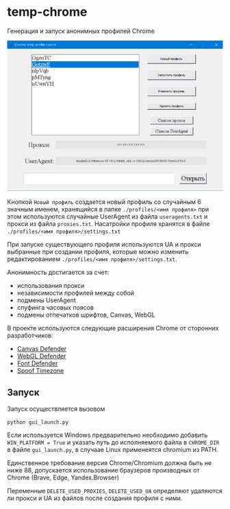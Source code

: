 # temp-chrome

Генерация и запуск анонимных профилей Chrome

![Скриншот программы](/screenshot.png)

Кнопкой `Новый профиль` создается новый профиль со случайным 6 значным именем, хранящийся в папке 
`./profiles/<имя профиля>` при этом используются случайные UserAgent из файла `useragents.txt` и прокси из файла `proxies.txt`.
Насатройки профиля хранятся в файле `./profiles/<имя профиля>/settings.txt`

При запуске существующего профиля используются UA и прокси выбранные при создании профиля, которые можно изменить редактированием `./profiles/<имя профиля>/settings.txt`.

Анонимность достигается за счет:
 - использования прокси
 - независимости профилей между собой
 - подмены UserAgent
 - спуфинга часовых поясов
 - подмены отпечатков шрифтов, Canvas, WebGL

В проекте используются следующие расширения Chrome от сторонних разработчиков:
 - [Canvas Defender](https://mybrowseraddon.com/canvas-defender.html)
 - [WebGL Defender](https://mybrowseraddon.com/webgl-defender.html)
 - [Font Defender](https://mybrowseraddon.com/font-defender.html)
 - [Spoof Timezone](https://webextension.org/listing/spoof-timezone.html)

## Запуск

Запуск осуществляется вызовом 
```{python}
python gui_launch.py
```

Если используется Windows предварительно необходимо добавить `WIN_PLATFORM = True` и указать путь до исполняемого файла в `CHROME_DIR` в файле `gui_launch.py`, в случаае Linux применеятся chromium из PATH. 

Единственное требование версия Chrome/Chromium должна быть не ниже 88, допускается использование браузеров производных от Chrome (Brave, Edge, Yandex.Browser)

Переменные `DELETE_USED_PROXIES`, `DELETE_USED_UA` определяют удаляются ли прокси и UA из файлов после создания профиля с ними.
